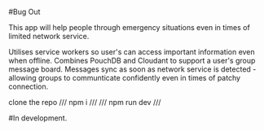 #Bug Out

This app will help people through emergency situations even in times of limited network service.

  Utilises service workers so user's can access important information even when offline.
  Combines PouchDB and Cloudant to support a user's group message board. Messages sync as soon as network service is detected - allowing groups to communticate confidently even in times of patchy connection. 

clone the repo
/// npm i ///
/// npm run dev ///


#In development.

